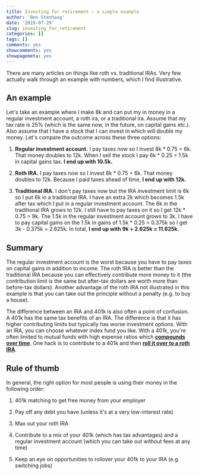 ```yaml
---
title: Investing for retirement — a simple example
author: 'Ben Stenhaug'
date: '2019-07-29'
slug: investing_for_retirement
categories: []
tags: []
comments: yes
showcomments: yes
showpagemeta: yes
---
```


There are many articles on things like roth vs. traditional IRAs. Very few actually walk through an example with numbers, which I find illustrative.

## An example

Let's take an example where I make 8k and can put my in money in a regular investment account, a roth ira, or a traditional ira. Assume that my tax rate is 25% (which is the same now, in the future, on capital gains etc.). Also assume that I have a stock that I can invest in which will double my money. Let's compare the outcome across these three options:

1. **Regular investment account.** I pay taxes now so I invest 8k * 0.75 = 6k. That money doubles to 12k. When I sell the stock I pay 6k * 0.25 = 1.5k in capital gains tax. **I end up with 10.5k.**

2. **Roth IRA.** I pay taxes now so I invest 8k * 0.75 = 6k. That money doubles to 12k. Because I paid taxes ahead of time, **I end up with 12k.**

3. **Traditional IRA.** I don't pay taxes now but the IRA investment limit is 6k so I put 6k in a traditional IRA. I have an extra 2k which becomes 1.5k after tax which I put in a regular investment account. The 6k in the traditional IRA grows to 12k. I still have to pay taxes on it so I get 12k * 0.75 = 9k. The 1.5k in the regular investment account grows to 3k. I have to pay capital gains on the 1.5k in gains of 1.5k * 0.25 = 0.375k so I get 3k - 0.375k = 2.625k. In total, **I end up with 9k + 2.625k = 11.625k.**

## Summary

The regular investment account is the worst because you have to pay taxes on capital gains in addition to income. The roth IRA is better than the traditional IRA because you can effectively contribute more money to it (the contribution limit is the same but after-tax dollars are worth more than before-tax dollars). Another advantage of the roth IRA not illustrated in this example is that you can take out the principle without a penalty (e.g. to buy a house).

The difference between an IRA and 401k is also often a point of confusion. A 401k has the same tax benefits of an IRA. The difference is that it has higher contributing limits but typically has worse investment options. With an IRA, you can choose whatever index fund you like. With a 401k, you're often limited to mutual funds with high expense ratios which [**compounds over time**](https://www.mymoneyblog.com/vanguard-mutual-fund-expense-ratio-changes.html). One hack is to contribute to a 401k and then [**roll it over to a roth IRA**](https://www.rothira.com/401k-rollover-options).

## Rule of thumb

In general, the right option for most people is using their money in the following order:

1. 401k matching to get free money from your employer

2. Pay off any debt you have (unless it's at a very low-interest rate)

3. Max out your roth IRA

4. Contribute to a mix of your 401k (which has tax advantages) and a regular investment account (which you can take out without fees at any time)

5. Keep an eye on opportunities to rollover your 401k to your IRA (e.g. switching jobs)

